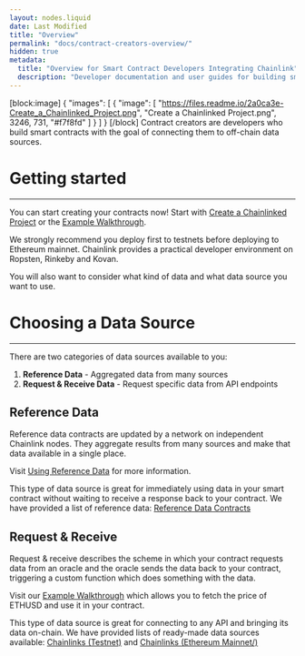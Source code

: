 ```yaml
---
layout: nodes.liquid
date: Last Modified
title: "Overview"
permalink: "docs/contract-creators-overview/"
hidden: true
metadata: 
  title: "Overview for Smart Contract Developers Integrating Chainlink"
  description: "Developer documentation and user guides for building smart contracts with the goal of connecting them to off-chain data sources."
---
```

[block:image]
{
  "images": [
    {
      "image": [
        "https://files.readme.io/2a0ca3e-Create_a_Chainlinked_Project.png",
        "Create a Chainlinked Project.png",
        3246,
        731,
        "#f7f8fd"
      ]
    }
  ]
}
[/block]
Contract creators are developers who build smart contracts with the goal of connecting them to off-chain data sources.

# Getting started
---

You can start creating your contracts now! Start with [Create a Chainlinked Project](../create-a-chainlinked-project/) or the [Example Walkthrough](../intermediates-tutorial/).

We strongly recommend you deploy first to testnets before deploying to Ethereum mainnet. Chainlink provides a practical developer environment on Ropsten, Rinkeby and Kovan.

You will also want to consider what kind of data and what data source you want to use.

# Choosing a Data Source
---

There are two categories of data sources available to you:
1. **Reference Data** - Aggregated data from many sources
2. **Request & Receive Data** - Request specific data from API endpoints

## Reference Data

Reference data contracts are updated by a network on independent Chainlink nodes. They aggregate results from many sources and make that data available in a single place.

Visit [Using Reference Data](../using-chainlink-reference-contracts/) for more information.

This type of data source is great for immediately using data in your smart contract without waiting to receive a response back to your contract. We have provided a list of reference data: [Reference Data Contracts](../reference-contracts/)

## Request & Receive

Request & receive describes the scheme in which your contract requests data from an oracle and the oracle sends the data back to your contract, triggering a custom function which does something with the data.

Visit our [Example Walkthrough](../intermediates-tutorial/) which allows you to fetch the price of ETHUSD and use it in your contract.

This type of data source is great for connecting to any API and bringing its data on-chain. We have provided lists of ready-made data sources available: [Chainlinks (Testnet)](../available-oracles) and [Chainlinks (Ethereum Mainnet/)](../chainlinks-ethereum-mainnet/)